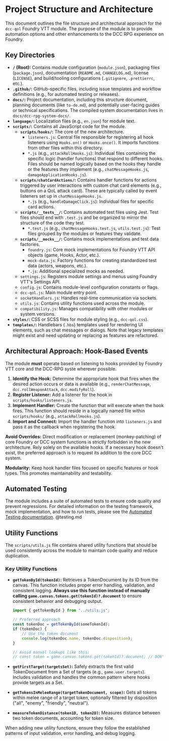 # Project Structure and Architecture

This document outlines the file structure and architectural approach for the `dcc-qol` Foundry VTT module. The purpose of the module is to provide automation options and other enhancements to the DCC RPG experience on Foundry.

## Key Directories

-   **`/` (Root):** Contains module configuration (`module.json`), packaging files (`package.json`), documentation (`README.md`, `CHANGELOG.md`), license (`LICENSE`), and build/tooling configurations (`.gitignore`, `.prettierrc`, etc.).
-   **`.github/`:** GitHub-specific files, including issue templates and workflow definitions (e.g., for automated testing or releases).
-   **`docs/`:** Project documentation, including this structure document, planning documents (like `to-do.md`), and potentially user-facing guides or technical specifications. The compiled system documentation lives in `docs/dcc-rpg-system-docs/`.
-   **`language/`:** Localization files (e.g., `en.json`) for module text.
-   **`scripts/`:** Contains all JavaScript code for the module.
    -   **`scripts/hooks/`:** The core of the new architecture.
        -   `listeners.js`: Central file responsible for registering all hook listeners using `Hooks.on()` or `Hooks.once()`. It imports functions from other files within this directory.
        -   `*.js` (e.g., `attackRollHooks.js`): Individual files containing the specific logic (handler functions) that respond to different hooks. Files should be named logically based on the hooks they handle or the features they implement (e.g., `chatMessageHooks.js`, `damageApplicationHooks.js`).
    -   **`scripts/chatCardActions/`:** Contains handler functions for actions triggered by user interactions with custom chat card elements (e.g., buttons on a QoL attack card). These are typically called by event listeners set up in `chatMessageHooks.js`.
        -   `*.js` (e.g., `handleDamageClick.js`): Individual files for specific card actions.
    -   **`scripts/__tests__/`:** Contains automated test files using Jest. Test files should end with `.test.js` and be organized to mirror the structure of the code they test.
        -   `*.test.js` (e.g., `chatMessageHooks.test.js`, `utils.test.js`): Test files grouped by the modules or features they validate.
    -   **`scripts/__mocks__/`:** Contains mock implementations and test data factories.
        -   `foundry.js`: Core mock implementations for Foundry VTT API objects (game, Hooks, Actor, etc.).
        -   `mock-data.js`: Factory functions for creating standardized test data (actors, weapons, etc.).
        -   `*.js`: Additional specialized mocks as needed.
    -   `settings.js`: Registers module settings and menus using Foundry VTT's Settings API.
    -   `config.js`: Contains module-level configuration constants or flags.
    -   `dcc-qol.js`: Main module entry point.
    -   `socketHandlers.js`: Handles real-time communication via sockets.
    -   `utils.js`: Contains utility functions used across the module.
    -   `compatibility.js`: Manages compatibility with other modules or system versions.
-   **`styles/`:** CSS or SCSS files for module styling (e.g., `dcc-qol.css`).
-   **`templates/`:** Handlebars (`.hbs`) templates used for rendering UI elements, such as chat messages or dialogs. Note that legacy templates might exist and need updating or replacing as features are refactored.

## Architectural Approach: Hook-Based Events

The module **must** operate based on listening to hooks provided by Foundry VTT core and the DCC-RPG syste wherever possible.

1.  **Identify the Hook:** Determine the appropriate hook that fires when the desired action occurs or data is available (e.g., `renderChatMessage`, `dcc.rollWeaponAttack`, `dcc.modifyRoll`).
2.  **Register Listener:** Add a listener for the hook in `scripts/hooks/listeners.js`.
3.  **Implement Handler:** Create the function that will execute when the hook fires. This function should reside in a logically named file within `scripts/hooks/` (e.g., `attackRollHooks.js`).
4.  **Import and Connect:** Import the handler function into `listeners.js` and pass it as the callback when registering the hook.

**Avoid Overrides:** Direct modification or replacement (monkey-patching) of core Foundry or DCC system functions is strictly forbidden in the new architecture. Rely solely on the available hooks. If a necessary hook doesn't exist, the preferred approach is to request its addition to the core DCC system.

**Modularity:** Keep hook handler files focused on specific features or hook types. This promotes maintainability and testability.

## Automated Testing

The module includes a suite of automated tests to ensure code quality and prevent regressions. For detailed information on the testing framework, mock implementation, and how to run tests, please see the [Automated Testing documentation](./testing.md). @testing.md

## Utility Functions

The `scripts/utils.js` file contains shared utility functions that should be used consistently across the module to maintain code quality and reduce duplication.

### Key Utility Functions

-   **`getTokenById(tokenId)`:** Retrieves a TokenDocument by its ID from the canvas. This function includes proper error handling, validation, and consistent logging. **Always use this function instead of manually calling `game.canvas.tokens.get(tokenId)?.document`** to ensure consistent behavior and debugging output.

    ```javascript
    import { getTokenById } from "../utils.js";

    // Preferred approach
    const tokenDoc = getTokenById(someTokenId);
    if (tokenDoc) {
        // Use the token document
        console.log(tokenDoc.name, tokenDoc.disposition);
    }

    // Avoid manual lookups like this:
    // const token = game.canvas.tokens.get(tokenId)?.document; // DON'T DO THIS
    ```

-   **`getFirstTarget(targetsSet)`:** Safely extracts the first valid TokenDocument from a Set of targets (e.g., `game.user.targets`). Includes validation and handles the common pattern where hooks provide targets as a Set<Token>.

-   **`getTokensInMeleeRange(targetTokenDocument, scope)`:** Gets all tokens within melee range of a target token, optionally filtered by disposition ("all", "enemy", "friendly", "neutral").

-   **`measureTokenDistance(token1D, token2D)`:** Measures distance between two token documents, accounting for token size.

When adding new utility functions, ensure they follow the established patterns of input validation, error handling, and debug logging.
